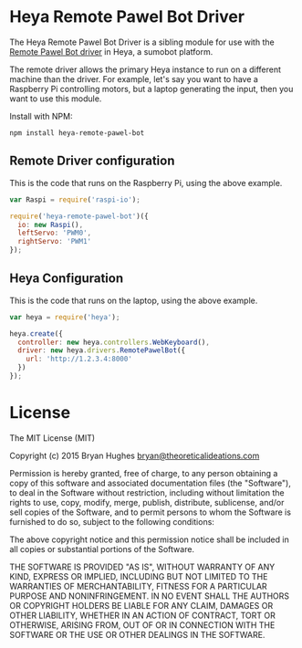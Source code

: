 Heya Remote Pawel Bot Driver
============================

The Heya Remote Pawel Bot Driver is a sibling module for use with the [Remote Pawel Bot driver](https://github.com/bryan-m-hughes/heya#remote-pawel-bot) in Heya, a sumobot platform.

The remote driver allows the primary Heya instance to run on a different machine than the driver. For example, let's say you want to have a Raspberry Pi controlling motors, but a laptop generating the input, then you want to use this module.

Install with NPM:

```
npm install heya-remote-pawel-bot
```

## Remote Driver configuration

This is the code that runs on the Raspberry Pi, using the above example.

```JavaScript
var Raspi = require('raspi-io');

require('heya-remote-pawel-bot')({
  io: new Raspi(),
  leftServo: 'PWM0',
  rightServo: 'PWM1'
});
```

## Heya Configuration

This is the code that runs on the laptop, using the above example.

```JavaScript
var heya = require('heya');

heya.create({
  controller: new heya.controllers.WebKeyboard(),
  driver: new heya.drivers.RemotePawelBot({
    url: 'http://1.2.3.4:8000'
  })
});
```

License
=======

The MIT License (MIT)

Copyright (c) 2015 Bryan Hughes bryan@theoreticalideations.com

Permission is hereby granted, free of charge, to any person obtaining a copy
of this software and associated documentation files (the "Software"), to deal
in the Software without restriction, including without limitation the rights
to use, copy, modify, merge, publish, distribute, sublicense, and/or sell
copies of the Software, and to permit persons to whom the Software is
furnished to do so, subject to the following conditions:

The above copyright notice and this permission notice shall be included in
all copies or substantial portions of the Software.

THE SOFTWARE IS PROVIDED "AS IS", WITHOUT WARRANTY OF ANY KIND, EXPRESS OR
IMPLIED, INCLUDING BUT NOT LIMITED TO THE WARRANTIES OF MERCHANTABILITY,
FITNESS FOR A PARTICULAR PURPOSE AND NONINFRINGEMENT. IN NO EVENT SHALL THE 
AUTHORS OR COPYRIGHT HOLDERS BE LIABLE FOR ANY CLAIM, DAMAGES OR OTHER
LIABILITY, WHETHER IN AN ACTION OF CONTRACT, TORT OR OTHERWISE, ARISING FROM,
OUT OF OR IN CONNECTION WITH THE SOFTWARE OR THE USE OR OTHER DEALINGS IN
THE SOFTWARE.